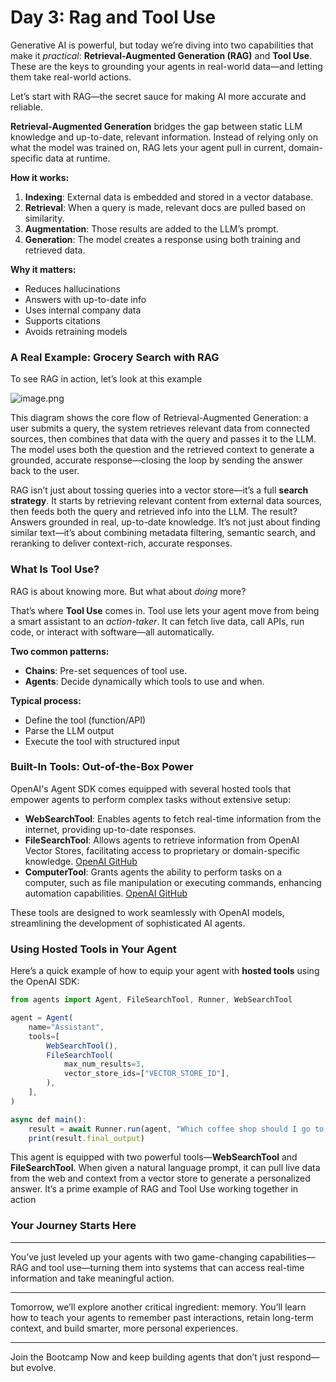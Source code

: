 # Day 3: Rag and Tool Use

Generative AI is powerful, but today we’re diving into two capabilities that make it *practical*: **Retrieval-Augmented Generation (RAG)** and **Tool Use**. These are the keys to grounding your agents in real-world data—and letting them take real-world actions.

Let’s start with RAG—the secret sauce for making AI more accurate and reliable.

**Retrieval-Augmented Generation** bridges the gap between static LLM knowledge and up-to-date, relevant information. Instead of relying only on what the model was trained on, RAG lets your agent pull in current, domain-specific data at runtime.

**How it works:**

1. **Indexing**: External data is embedded and stored in a vector database.
2. **Retrieval**: When a query is made, relevant docs are pulled based on similarity.
3. **Augmentation**: Those results are added to the LLM’s prompt.
4. **Generation**: The model creates a response using both training and retrieved data.

**Why it matters:**

- Reduces hallucinations
- Answers with up-to-date info
- Uses internal company data
- Supports citations
- Avoids retraining models

### A Real Example: Grocery Search with RAG

To see RAG in action, let’s look at this example

![image.png](attachment:631faab7-adee-409b-9b49-0d0c5d945cef:image.png)

This diagram shows the core flow of Retrieval-Augmented Generation: a user submits a query, the system retrieves relevant data from connected sources, then combines that data with the query and passes it to the LLM. The model uses both the question and the retrieved context to generate a grounded, accurate response—closing the loop by sending the answer back to the user.

RAG isn’t just about tossing queries into a vector store—it’s a full **search strategy**. It starts by retrieving relevant content from external data sources, then feeds both the query and retrieved info into the LLM. The result? Answers grounded in real, up-to-date knowledge. It’s not just about finding similar text—it’s about combining metadata filtering, semantic search, and reranking to deliver context-rich, accurate responses.

### What Is Tool Use?

RAG is about knowing more. But what about *doing* more?

That’s where **Tool Use** comes in. Tool use lets your agent move from being a smart assistant to an *action-taker*. It can fetch live data, call APIs, run code, or interact with software—all automatically.

**Two common patterns:**

- **Chains**: Pre-set sequences of tool use.
- **Agents**: Decide dynamically which tools to use and when.

**Typical process:**

- Define the tool (function/API)
- Parse the LLM output
- Execute the tool with structured input

### Built-In Tools: Out-of-the-Box Power

OpenAI's Agent SDK comes equipped with several hosted tools that empower agents to perform complex tasks without extensive setup:

- **WebSearchTool**: Enables agents to fetch real-time information from the internet, providing up-to-date responses.
- **FileSearchTool**: Allows agents to retrieve information from OpenAI Vector Stores, facilitating access to proprietary or domain-specific knowledge. [OpenAI GitHub](https://openai.github.io/openai-agents-python/tools/?utm_source=chatgpt.com)
- **ComputerTool**: Grants agents the ability to perform tasks on a computer, such as file manipulation or executing commands, enhancing automation capabilities. [OpenAI GitHub](https://openai.github.io/openai-agents-python/tools/?utm_source=chatgpt.com)

These tools are designed to work seamlessly with OpenAI models, streamlining the development of sophisticated AI agents.

### Using Hosted Tools in Your Agent

Here’s a quick example of how to equip your agent with **hosted tools** using the OpenAI SDK:

```jsx
from agents import Agent, FileSearchTool, Runner, WebSearchTool

agent = Agent(
    name="Assistant",
    tools=[
        WebSearchTool(),
        FileSearchTool(
            max_num_results=3,
            vector_store_ids=["VECTOR_STORE_ID"],
        ),
    ],
)

async def main():
    result = await Runner.run(agent, "Which coffee shop should I go to, taking into account my preferences and the weather today in SF?")
    print(result.final_output)

```

This agent is equipped with two powerful tools—**WebSearchTool** and **FileSearchTool**. When given a natural language prompt, it can pull live data from the web and context from a vector store to generate a personalized answer. It’s a prime example of RAG and Tool Use working together in action

### Your Journey Starts Here

---

You’ve just leveled up your agents with two game-changing capabilities—RAG and tool use—turning them into systems that can access real-time information and take meaningful action.

---

Tomorrow, we’ll explore another critical ingredient: memory. You’ll learn how to teach your agents to remember past interactions, retain long-term context, and build smarter, more personal experiences.

---

Join the Bootcamp Now and keep building agents that don’t just respond—but evolve.
